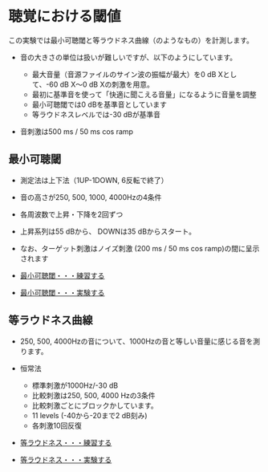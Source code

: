 # 聴覚における閾値

この実験では最小可聴閾と等ラウドネス曲線（のようなもの）を計測します。

- 音の大きさの単位は扱いが難しいですが、以下のようにしています。
  - 最大音量（音源ファイルのサイン波の振幅が最大）を0 dB Xとして、-60 dB X〜0 dB Xの刺激を用意。
  - 最初に基準音を使って「快適に聞こえる音量」になるように音量を調整
  - 最小可聴閾では0 dBを基準音としています
  - 等ラウドネスレベルでは-30 dBが基準音


- 音刺激は500 ms / 50 ms cos ramp

## 最小可聴閾

- 測定法は上下法（1UP-1DOWN, 6反転で終了）
- 音の高さが250, 500, 1000, 4000Hzの4条件
- 各周波数で上昇・下降を2回ずつ
- 上昇系列は55 dBから、 DOWNは35 dBからスタート。
- なお、ターゲット刺激はノイズ刺激 (200 ms / 50 ms cos ramp)の間に呈示されます

- [最小可聴閾・・・練習する](LAT02.html?prac=1)
- [最小可聴閾・・・実験する](LAT02.html)


## 等ラウドネス曲線

- 250, 500, 4000Hzの音について、1000Hzの音と等しい音量に感じる音を測ります。
- 恒常法
  - 標準刺激が1000Hz/-30 dB
  - 比較刺激は250, 500, 4000 Hzの3条件
  - 比較刺激ごとにブロックかしています。
  - 11 levels (-40から-20まで2 dB刻み)
  - 各刺激10回反復

- [等ラウドネス・・・練習する](LAT01.html?prac=1)
- [等ラウドネス・・・実験する](LAT01.html)
